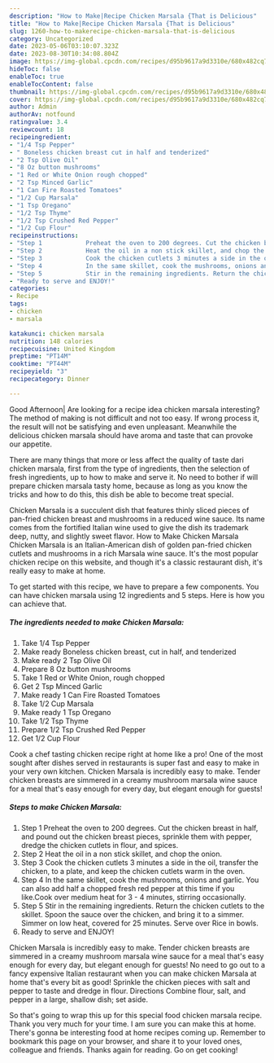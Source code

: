 ```yaml
---
description: "How to Make|Recipe Chicken Marsala {That is Delicious"
title: "How to Make|Recipe Chicken Marsala {That is Delicious"
slug: 1260-how-to-makerecipe-chicken-marsala-that-is-delicious
category: Uncategorized
date: 2023-05-06T03:10:07.323Z
date: 2023-08-30T10:34:08.804Z
image: https://img-global.cpcdn.com/recipes/d95b9617a9d3310e/680x482cq70/chicken-marsala-recipe-main-photo.jpg
hideToc: false
enableToc: true
enableTocContent: false
thumbnail: https://img-global.cpcdn.com/recipes/d95b9617a9d3310e/680x482cq70/chicken-marsala-recipe-main-photo.jpg
cover: https://img-global.cpcdn.com/recipes/d95b9617a9d3310e/680x482cq70/chicken-marsala-recipe-main-photo.jpg
author: Admin
authorAv: notfound
ratingvalue: 3.4
reviewcount: 18
recipeingredient:
- "1/4 Tsp Pepper"
- " Boneless chicken breast cut in half and tenderized"
- "2 Tsp Olive Oil"
- "8 Oz button mushrooms"
- "1 Red or White Onion rough chopped"
- "2 Tsp Minced Garlic"
- "1 Can Fire Roasted Tomatoes"
- "1/2 Cup Marsala"
- "1 Tsp Oregano"
- "1/2 Tsp Thyme"
- "1/2 Tsp Crushed Red Pepper"
- "1/2 Cup Flour"
recipeinstructions:
- "Step 1            Preheat the oven to 200 degrees. Cut the chicken breast in half, and pound out the chicken breast pieces, sprinkle them with pepper, dredge the chicken cutlets in flour, and spices."
- "Step 2            Heat the oil in a non stick skillet, and chop the onion."
- "Step 3            Cook the chicken cutlets 3 minutes a side in the oil, transfer the chicken, to a plate, and keep the chicken cutlets warm in the oven."
- "Step 4            In the same skillet, cook the mushrooms, onions and garlic. You can also add half a chopped fresh red pepper at this time if you like.Cook over medium heat for 3 - 4 minutes, stirring occasionally."
- "Step 5            Stir in the remaining ingredients. Return the chicken cutlets to the skillet. Spoon the sauce over the chicken, and bring it to a simmer. Simmer on low heat, covered for 25 minutes. Serve over Rice in bowls."
- "Ready to serve and ENJOY!"
categories:
- Recipe
tags:
- chicken
- marsala

katakunci: chicken marsala 
nutrition: 148 calories
recipecuisine: United Kingdom
preptime: "PT14M"
cooktime: "PT44M"
recipeyield: "3"
recipecategory: Dinner

---
```



Good Afternoon| Are looking for a recipe idea chicken marsala interesting? The method of making is not difficult and not too easy. If wrong process it, the result will not be satisfying and even unpleasant. Meanwhile the delicious chicken marsala should have aroma and taste that can provoke our appetite.






There are many things that more or less affect the quality of taste dari chicken marsala, first from the type of ingredients, then the selection of fresh ingredients, up to how to make and serve it. No need to bother if will prepare chicken marsala tasty home, because as long as you know the tricks and how to do this, this dish be able to become treat  special.


Chicken Marsala is a succulent dish that features thinly sliced pieces of pan-fried chicken breast and mushrooms in a reduced wine sauce. Its name comes from the fortified Italian wine used to give the dish its trademark deep, nutty, and slightly sweet flavor. How to Make Chicken Marsala Chicken Marsala is an Italian-American dish of golden pan-fried chicken cutlets and mushrooms in a rich Marsala wine sauce. It&#39;s the most popular chicken recipe on this website, and though it&#39;s a classic restaurant dish, it&#39;s really easy to make at home.


To get started with this recipe, we have to prepare a few components. You can have chicken marsala using 12 ingredients and 5 steps. Here is how you can achieve that.

<!--inarticleads1-->

##### The ingredients needed to make Chicken Marsala:

1. Take 1/4 Tsp Pepper
1. Make ready  Boneless chicken breast, cut in half, and tenderized
1. Make ready 2 Tsp Olive Oil
1. Prepare 8 Oz button mushrooms
1. Take 1 Red or White Onion, rough chopped
1. Get 2 Tsp Minced Garlic
1. Make ready 1 Can Fire Roasted Tomatoes
1. Take 1/2 Cup Marsala
1. Make ready 1 Tsp Oregano
1. Take 1/2 Tsp Thyme
1. Prepare 1/2 Tsp Crushed Red Pepper
1. Get 1/2 Cup Flour


Cook a chef tasting chicken recipe right at home like a pro! One of the most sought after dishes served in restaurants is super fast and easy to make in your very own kitchen. Chicken Marsala is incredibly easy to make. Tender chicken breasts are simmered in a creamy mushroom marsala wine sauce for a meal that&#39;s easy enough for every day, but elegant enough for guests! 

<!--inarticleads2-->

##### Steps to make Chicken Marsala:

1. Step 1            Preheat the oven to 200 degrees. Cut the chicken breast in half, and pound out the chicken breast pieces, sprinkle them with pepper, dredge the chicken cutlets in flour, and spices.
1. Step 2            Heat the oil in a non stick skillet, and chop the onion.
1. Step 3            Cook the chicken cutlets 3 minutes a side in the oil, transfer the chicken, to a plate, and keep the chicken cutlets warm in the oven.
1. Step 4            In the same skillet, cook the mushrooms, onions and garlic. You can also add half a chopped fresh red pepper at this time if you like.Cook over medium heat for 3 - 4 minutes, stirring occasionally.
1. Step 5            Stir in the remaining ingredients. Return the chicken cutlets to the skillet. Spoon the sauce over the chicken, and bring it to a simmer. Simmer on low heat, covered for 25 minutes. Serve over Rice in bowls.
1. Ready to serve and ENJOY!

Chicken Marsala is incredibly easy to make. Tender chicken breasts are simmered in a creamy mushroom marsala wine sauce for a meal that&#39;s easy enough for every day, but elegant enough for guests! No need to go out to a fancy expensive Italian restaurant when you can make chicken Marsala at home that&#39;s every bit as good! Sprinkle the chicken pieces with salt and pepper to taste and dredge in flour. Directions Combine flour, salt, and pepper in a large, shallow dish; set aside. 

So that's going to wrap this up for this special food chicken marsala recipe. Thank you very much for your time. I am sure you can make this at home. There's gonna be interesting food at home recipes coming up. Remember to bookmark this page on your browser, and share it to your loved ones, colleague and friends. Thanks again for reading. Go on get cooking!
